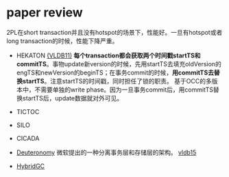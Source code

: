# paper review

2PL在short transaction并且没有hotspot的场景下，性能好。一旦有hotspot或者long transaction的时候，性能下降严重。

- HEKATON [(VLDB11)](http://www.vldb.org/pvldb/vol5/p298_per-akelarson_vldb2012.pdf)
**每个transaction都会获取两个时间戳startTS和commitTS**。事物update新version的时候，先用startTS去填充oldVersion的engTS和newVersion的beginTS；在事务commit的时候，**用commitTS去替换startTS**。注意startTS的时间戳，同时担任了锁的职责。
基于OCC的多版本中，不需要单独的write phase。因为一旦事务commit后，用commitTS替换startTS后，update数据就对外可见。

- TICTOC
- SILO
- CICADA
- [Deuteronomy](http://justinlevandoski.org/papers/CIDR2011_Deuteronomy.pdf) 微软提出的一种分离事务层和存储层的架构。
[vldb15](http://www.vldb.org/pvldb/vol8/p2146-levandoski.pdf)
- [HybridGC](https://15721.courses.cs.cmu.edu/spring2019/papers/05-mvcc3/p1307-lee.pdf)
